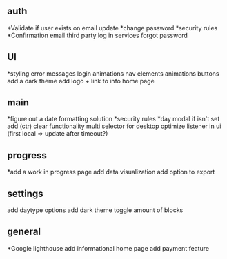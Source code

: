 ## auth

\*Validate if user exists on email update
\*change password
\*security rules
\*Confirmation email
third party log in services
forgot password

## UI

\*styling error messages login
animations nav elements
animations buttons
add a dark theme
add logo + link to info home page

## main

<!-- \*code ui components -->
<!-- \*figure out a date formatting solution - day -->
<!-- \*add database structure -->
<!-- \*code color picker -->
<!-- \*add week view -->
<!-- \*add daytype selector -->

\*figure out a date formatting solution
\*security rules
\*day modal if isn't set
add (ctr) clear functionality
multi selector for desktop
optimize listener in ui (first local => update after timeout?)

## progress

\*add a work in progress page
add data visualization
add option to export

## settings

<!-- \*link color picker options -->

add daytype options
add dark theme toggle
amount of blocks

## general

\*Google lighthouse
add informational home page
add payment feature
